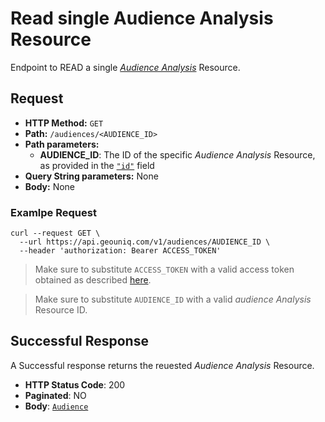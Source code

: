 # Read single Audience Analysis Resource


Endpoint to READ a single [*Audience Analysis*](/api/reference/resources/resources/user-created/audience-analysis.md) Resource.

## Request

* **HTTP Method:** `GET`
* **Path:** `/audiences/<AUDIENCE_ID>`
* **Path parameters:**
    *  **AUDIENCE_ID**: The ID of the specific *Audience Analysis* Resource, as provided in the [`"id"`](api/data-models/resources/user-created/audience-analysis.md) field
* **Query String parameters:** None
* **Body:** None
    
### Examlpe Request


```shell
curl --request GET \
  --url https://api.geouniq.com/v1/audiences/AUDIENCE_ID \
  --header 'authorization: Bearer ACCESS_TOKEN'
```

> Make sure to substitute `ACCESS_TOKEN` with a valid access token obtained as described [here](/api/reference/general-aspects/auth.md).

> Make sure to substitute `AUDIENCE_ID` with a valid *audience Analysis* Resource ID.


## Successful Response

A Successful response returns the reuested *Audience Analysis* Resource.

* **HTTP Status Code**: 200
* **Paginated**: NO
* **Body**: [`Audience`](/api/reference/data-modelsata-models/resources/user-created/audience-analysis.md)





